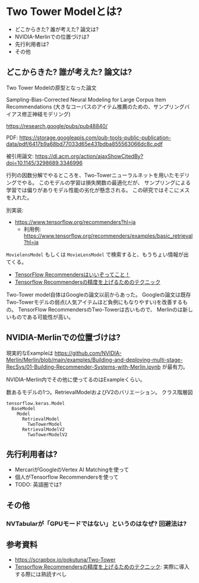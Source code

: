 # Two Tower Modelとは?

* どこからきた? 誰が考えた? 論文は?
* NVIDIA-Merlinでの位置づけは?
* 先行利用者は?
* その他

## どこからきた? 誰が考えた? 論文は?

Two Tower Modelの原型となった論文

Sampling-Bias-Corrected Neural Modeling for Large Corpus Item Recommendations
(大きなコーパスのアイテム推薦のための、サンプリングバイアス修正神経モデリング)

<https://research.google/pubs/pub48840/>

PDF:
<https://storage.googleapis.com/pub-tools-public-publication-data/pdf/6417b9a68bd77033d65e431bdba855563066dc8c.pdf>

被引用論文:
<https://dl.acm.org/action/ajaxShowCitedBy?doi=10.1145/3298689.3346996>

行列の因数分解でやるところを、Two-Towerニューラルネットを用いたモデリングでやる。
このモデルの学習は損失関数の最適化だが、
サンプリングによる学習では偏りがありモデル性能の劣化が懸念される。
この研究ではそこにメスを入れた。

別実装:

* https://www.tensorflow.org/recommenders?hl=ja
    * 利用例: https://www.tensorflow.org/recommenders/examples/basic_retrieval?hl=ja

`MovielensModel` もしくは `MovieLensModel` で検索すると、もうちょい情報が出てくる。

* [TensorFlow Recommendersはいいぞってこと！](https://qiita.com/TsuchiyaYutaro/items/d5f90cb10b490ef9f223)
* [Tensorflow Recommendersの精度を上げるためのテクニック](https://zenn.dev/yng/articles/improving_tfrs_accuracy)

Two-Tower model自体はGoogleの論文以前からあった。
Googleの論文は既存Two-Towerモデルの弱点(人気アイテムほど負例にもなりやすい)を改善するもの。
TensorFlow RecommendersのTwo-Towerは古いもので、
Merlinのは新しいものである可能性が高い。

## NVIDIA-Merlinでの位置づけは?

現実的なExampleは <https://github.com/NVIDIA-Merlin/Merlin/blob/main/examples/Building-and-deploying-multi-stage-RecSys/01-Building-Recommender-Systems-with-Merlin.ipynb> が最有力。

NVIDIA-Merlin内でその他に使ってるのはExampleくらい。

数あるモデルの1つ。RetrievalModelおよびV2のバリエーション。
クラス階層図
```
tensorflow.keras.Model
  BaseModel
    Model
      RetrievalModel
        TwoTowerModel
      RetrievalModelV2
        TwoTowerModelV2
```


## 先行利用者は?

* MercariがGoogleのVertex AI Matchingを使って
* 個人がTensorflow Recommendersを使って
* TODO: 英語圏では?

## その他

### NVTabularが「GPUモードではない」というのはなぜ? 回避法は?

## 参考資料

* <https://scrapbox.io/pokutuna/Two-Tower>
* [Tensorflow Recommendersの精度を上げるためのテクニック](https://zenn.dev/yng/articles/improving_tfrs_accuracy): 実際に導入する際には熟読すべし
